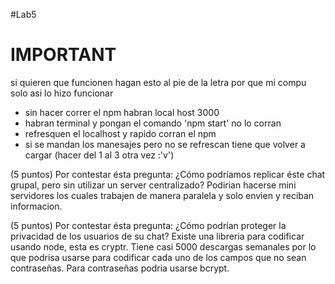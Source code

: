 #Lab5

# IMPORTANT
si quieren que funcionen hagan esto al pie de la letra por que mi compu solo asi lo hizo funcionar

* sin hacer correr el npm habran local host 3000
* habran terminal y pongan el comando 'npm start' no lo corran
* refresquen el localhost y rapido corran el npm
* si se mandan los manesajes pero no se refrescan tiene que volver a cargar (hacer del 1 al 3 otra vez :'v')



(5 puntos) Por contestar ésta pregunta: ¿Cómo podríamos replicar éste chat grupal, pero sin utilizar un server centralizado?
Podirian hacerse mini servidores los cuales trabajen de manera paralela y solo envien y reciban informacion. 

(5 puntos) Por contestar ésta pregunta: ¿Cómo podrían proteger la privacidad de los usuarios de su chat?
Existe una libreria para codificar usando node, esta es cryptr. Tiene casi 5000 descargas semanales por lo que podrisa usarse para codificar cada uno de los campos que no sean contraseñas. Para contraseñas podria usarse bcrypt.